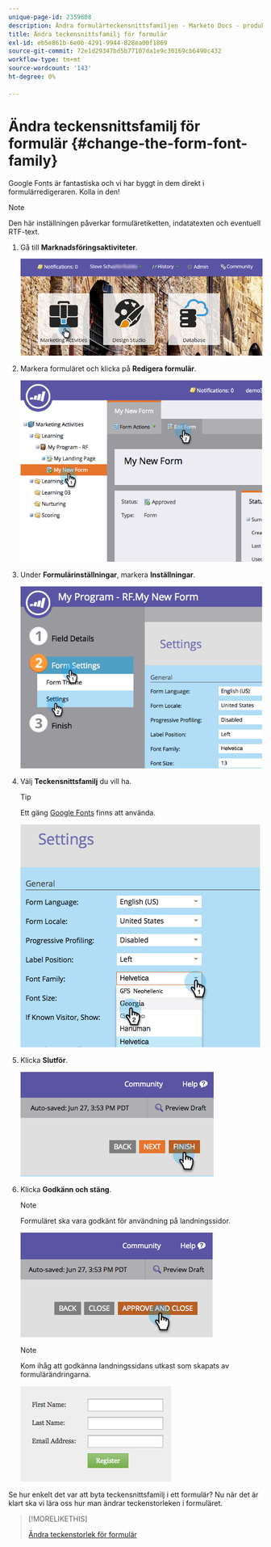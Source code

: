 ```yaml
---
unique-page-id: 2359608
description: Ändra formulärteckensnittsfamiljen - Marketo Docs - produktdokumentation
title: Ändra teckensnittsfamilj för formulär
exl-id: eb5e861b-6e0b-4291-9944-828ea00f1869
source-git-commit: 72e1d29347bd5b77107da1e9c30169cb6490c432
workflow-type: tm+mt
source-wordcount: '143'
ht-degree: 0%

---
```


# Ändra teckensnittsfamilj för formulär {#change-the-form-font-family}

Google Fonts är fantastiska och vi har byggt in dem direkt i formulärredigeraren. Kolla in den!

>[!NOTE]
>
>Den här inställningen påverkar formuläretiketten, indatatexten och eventuell RTF-text.

1. Gå till **Marknadsföringsaktiviteter**.

   ![](assets/login-marketing-activities.png)

1. Markera formuläret och klicka på **Redigera formulär**.

   ![](assets/image2014-9-15-15-3a47-3a27.png)

1. Under **Formulärinställningar**, markera **Inställningar**.

   ![](assets/image2014-9-15-15-3a47-3a56.png)

1. Välj **Teckensnittsfamilj** du vill ha.

   >[!TIP]
   >
   >Ett gäng [Google Fonts](https://www.google.com/fonts) finns att använda.

   ![](assets/image2014-9-15-16-3a0-3a8.png)

1. Klicka **Slutför**.

   ![](assets/image2014-9-15-16-3a0-3a15.png)

1. Klicka **Godkänn och stäng**.

   >[!NOTE]
   >
   >Formuläret ska vara godkänt för användning på landningssidor.

   ![](assets/image2014-9-15-16-3a1-3a28.png)

   >[!NOTE]
   >
   >Kom ihåg att godkänna landningssidans utkast som skapats av formulärändringarna.

   ![](assets/image2014-9-15-16-3a2-3a1.png)

Se hur enkelt det var att byta teckensnittsfamilj i ett formulär? Nu när det är klart ska vi lära oss hur man ändrar teckenstorleken i formuläret.

>[!MORELIKETHIS]
>
>[Ändra teckenstorlek för formulär](/help/marketo/product-docs/demand-generation/forms/form-design/change-the-form-font-size.md)
